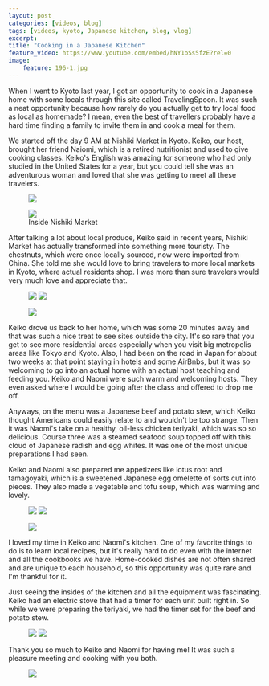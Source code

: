 ```yaml
---
layout: post
categories: [videos, blog]
tags: [videos, kyoto, Japanese kitchen, blog, vlog]
excerpt: 
title: "Cooking in a Japanese Kitchen"
feature_video: https://www.youtube.com/embed/hNY1oSs5fzE?rel=0
image:
    feature: 196-1.jpg
---
```


When I went to Kyoto last year, I got an opportunity to cook in a Japanese home with some locals through this site called TravelingSpoon.  It was such a neat opportunity because how rarely do you actually get to try local food as local as homemade? I mean, even the best of travellers probably have a hard time finding a family to invite them in and cook a meal for them.

We started off the day 9 AM at Nishiki Market in Kyoto.  Keiko, our host, brought her friend Naiomi, which is a retired nutritionist and used to give cooking classes.  Keiko's English was amazing for someone who had only studied in the United States for a year, but you could tell she was an adventurous woman and loved that she was getting to meet all these travelers.

<figure>
    <img src="/images/196-2.jpg">
</figure>

<figure>
    <img src="/images/196-3.jpg">
    <figcaption> Inside Nishiki Market </figcaption>
</figure>

After talking a lot about local produce, Keiko said in recent years, Nishiki Market has actually transformed into something more touristy.  The chestnuts, which were once locally sourced, now were imported from China.  She told me she would love to bring travelers to more local markets in Kyoto, where actual residents shop.  I was more than sure travelers would very much love and appreciate that.

<figure class="half">
    <img src="/images/196-4.jpg">
    <img src="/images/196-5.jpg">
</figure>

<figure>
    <img src="/images/196-6.jpg">
</figure>

Keiko drove us back to her home, which was some 20 minutes away and that was such a nice treat to see sites outside the city.  It's so rare that you get to see more residential areas especially when you visit big metropolis areas like Tokyo and Kyoto.  Also, I had been on the road in Japan for about two weeks at that point staying in hotels and some AirBnbs, but it was so welcoming to go into an actual home with an actual host teaching and feeding you.  Keiko and Naomi were such warm and welcoming hosts.  They even asked where I would be going after the class and offered to drop me off.

Anyways, on the menu was a Japanese beef and potato stew, which Keiko thought Americans could easily relate to and wouldn't be too strange.  Then it was Naomi's take on a healthy, oil-less chicken teriyaki, which was so so delicious.  Course three was a steamed seafood soup topped off with this cloud of Japanese radish and egg whites.  It was one of the most unique preparations I had seen.

Keiko and Naomi also prepared me appetizers like lotus root and tamagoyaki, which is a sweetened Japanese egg omelette of sorts cut into pieces.  They also made a vegetable and tofu soup, which was warming and lovely.

<figure class="half">
    <img src="/images/196-7.jpg">
    <img src="/images/196-8.jpg">
</figure>

<figure>
    <img src="/images/196-9.jpg">
</figure>

I loved my time in Keiko and Naomi's kitchen.  One of my favorite things to do is to learn local recipes, but it's really hard to do even with the internet and all the cookbooks we have.  Home-cooked dishes are not often shared and are unique to each household, so this opportunity was quite rare and I'm thankful for it.  

Just seeing the insides of the kitchen and all the equipment was fascinating.  Keiko had an electric stove that had a timer for each unit built right in.  So while we were preparing the teriyaki, we had the timer set for the beef and potato stew. 

<figure class="half">
    <img src="/images/196-10.jpg">
    <img src="/images/196-11.jpg">
</figure> 

Thank you so much to Keiko and Naomi for having me!  It was such a pleasure meeting and cooking with you both.

<figure>
    <img src="/images/196-12.jpg">
</figure>



